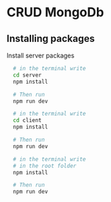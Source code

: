 # CRUD MongoDb

## Installing packages

Install server packages

```bash
  # in the terminal write
  cd server
  npm install

  # Then run
  npm run dev
```

```bash
  # in the terminal write
  cd client
  npm install

  # Then run
  npm run dev
```

```bash
  # in the terminal write
  # in the root folder
  npm install

  # Then run
  npm run dev
```

